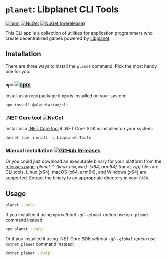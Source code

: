 `planet`: Libplanet CLI Tools
=============================

[![npm][npm-badge]][npm]
[![NuGet][nuget-badge]][NuGet]
[![NuGet (prerelease)][nuget-prerelease-badge]][NuGet]

This CLI app is a collection of utilities for application programmers who
create decentralized games powered by [Libplanet].

[npm]: https://www.npmjs.com/package/@planetarium/cli
[npm-badge]: https://img.shields.io/npm/v/@planetarium/cli
[NuGet]: https://www.nuget.org/packages/Libplanet.Tools/
[nuget-badge]: https://img.shields.io/nuget/v/Libplanet.Tools.svg?style=flat
[nuget-prerelease-badge]: https://img.shields.io/nuget/vpre/Libplanet.Tools.svg?style=flat
[Libplanet]: https://libplanet.io/


Installation
------------

There are three ways to install the `planet` command.  Pick the most handy
one for you.

### `npm` [![npm][npm-badge]][npm]

Install as an `npm` package if `npm` is installed on your system:

~~~~ bash
npm install @planetarium/cli
~~~~

### .NET Core tool [![NuGet][nuget-badge]][NuGet]

Install as a [.NET Core tool] if .NET Core SDK is installed on your system:

~~~~ bash
dotnet tool install -g Libplanet.Tools
~~~~

[.NET Core tool]: https://docs.microsoft.com/en-us/dotnet/core/tools/global-tools

### Manual installation [![GitHub Releases][releases-badge]][releases page]

Or you could just download an executable binary for your platform from
the [releases page]: *planet-\*-{linux,osx,win}-{x64, arm64}.{tar.xz,zip}* files are
CLI tools.  Linux (x64), macOS (x64, arm64), and Windows (x64) are supported.
Extract the binary to an appropriate directory in your `PATH`.

[releases page]: https://github.com/planetarium/libplanet/releases
[releases-badge]: https://img.shields.io/github/v/release/planetarium/libplanet?sort=semver


Usage
-----

~~~~ bash
planet --help
~~~~

If you installed it using `npm` *without `-g`/`--global` option*
use `npx planet` command instead:

~~~~ bash
npx planet --help
~~~~

Or if you installed it using .NET Core SDK *without `-g`/`--global` option*
use `dotnet planet` command instead:

~~~~ bash
dotnet planet --help
~~~~

